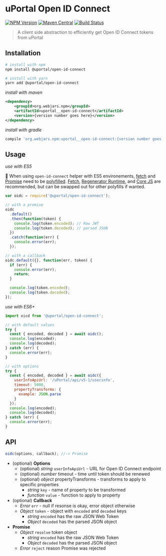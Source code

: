 # uPortal Open ID Connect

[![NPM Version](https://img.shields.io/npm/v/@uportal/open-id-connect.svg)](https://www.npmjs.com/package/@uportal/open-id-connect)
[![Maven Central](https://maven-badges.herokuapp.com/maven-central/org.webjars.npm/uportal__open-id-connect/badge.svg)](https://maven-badges.herokuapp.com/maven-central/org.webjars.npm/uportal__open-id-connect)
[![Build Status](https://travis-ci.org/uPortal-contrib/uPortal-web-components.svg?branch=master)](https://travis-ci.org/uPortal-contrib/uPortal-web-components)

> A client side abstraction to efficiently get Open ID Connect tokens from uPortal

## Installation

```sh
# install with npm
npm install @uportal/open-id-connect

# install with yarn
yarn add @uportal/open-id-connect
```

_install with maven_

```xml
<dependency>
    <groupId>org.webjars.npm</groupId>
    <artifactId>uportal__open-id-connect</artifactId>
    <version>{version number goes here}</version>
</dependency>
```

_install with gradle_

```gradle
compile 'org.webjars.npm:uportal__open-id-connect:{version number goes here}'
```

## Usage

_use with ES5_

:notebook: When using `open-id-connect` helper with ES5 environements, [fetch](https://developer.mozilla.org/en-US/docs/Web/API/Fetch_API) and [Promise](https://developer.mozilla.org/en-US/docs/Web/JavaScript/Reference/Global_Objects/Promise) need to be [polyfilled](https://developer.mozilla.org/en-US/docs/Glossary/Polyfill).
[Fetch](https://github.com/github/fetch), [Regenerator Runtime](https://github.com/facebook/regenerator/tree/master/packages/regenerator-runtime), and [Core JS](https://github.com/zloirock/core-js) are recommended, but can be swapped out for other polyfills if wanted.

```js
var oidc = require('@uportal/open-id-connect');

// with a promise
oidc
  .default()
  .then(function(token) {
    console.log(token.encoded); // Raw JWT
    console.log(token.decoded); // parsed JSON
  })
  .catch(function(err) {
    console.error(err);
  });

// with a callback
oidc.default({}, function(err, token) {
  if (err) {
    console.error(err);
    return;
  }

  console.log(token.encoded);
  console.log(token.decoded);
});
```

_use with ES6+_

```js
import oicd from '@uportal/open-id-connect';

// with default values
try {
  const { encoded, decoded } = await oidc();
  console.log(encoded);
  console.log(decoded);
} catch (err) {
  console.error(err);
}

// with options
try {
  const { encoded, decoded } = await oidc({
    userInfoApiUrl: '/uPortal/api/v5-1/userinfo',
    timeout: 5000,
    propertyTransforms: {
      example: JSON.parse
    }
  });
  console.log(encoded);
  console.log(decoded);
} catch (err) {
  console.error(err);
}
```

## API

```js
oidc(options, callback); //-> Promise
```

- (optional) **Options**
  - (optional) _string_ `userInfoApiUrl` - URL for Open ID Connect endpoint
  - (optional) _number_ timeout - time until token should be renewed
  - (optional) _object_ propertyTransforms - transforms to apply to specific properties
    - _string_ `key` - name of property to be transformed
    - _function_ `value` - function to apply to property
- (optional) **Callback**
  - _Error_ `err` - null if resonse is okay, error object otherwise
  - _Object_ `token` - object with `encoded` and `decoded` keys
    - _string_ `encoded` has the raw JSON Web Token
    - _Object_ `decoded` has the parsed JSON object
- **Promise**
  - _Object_ `resolve` token object
    - _string_ `encoded` has the raw JSON Web Token
    - _Object_ `decoded` has the parsed JSON object
  - _Error_ `reject` reason Promise was rejected
